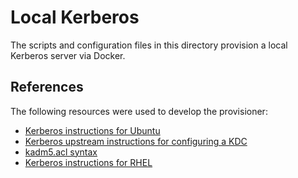 # Local Kerberos

The scripts and configuration files in this directory provision a local
Kerberos server via Docker.

## References

The following resources were used to develop the provisioner:

- [Kerberos instructions for Ubuntu](https://help.ubuntu.com/lts/serverguide/kerberos.html)
- [Kerberos upstream instructions for configuring a KDC](https://web.mit.edu/kerberos/krb5-devel/doc/admin/install_kdc.html)
- [kadm5.acl syntax](https://web.mit.edu/kerberos/krb5-devel/doc/admin/conf_files/kadm5_acl.html#kadm5-acl-5)
- [Kerberos instructions for RHEL](https://www.rootusers.com/how-to-configure-linux-to-authenticate-using-kerberos/)
